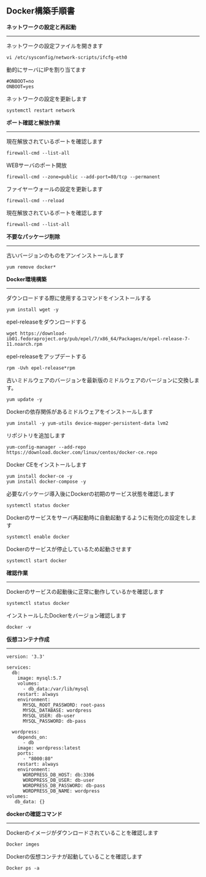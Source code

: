 ## Docker構築手順書

**ネットワークの設定と再起動**
***
ネットワークの設定ファイルを開きます
```
vi /etc/sysconfig/network-scripts/ifcfg-eth0
```
動的にサーバにIPを割り当てます
```
#ONBOOT=no
ONBOOT=yes
```
ネットワークの設定を更新します
```
systemctl restart network
```

**ポート確認と解放作業**
***
現在解放されているポートを確認します
```
firewall-cmd --list-all
```

WEBサーバのポート開放
```
firewall-cmd --zone=public --add-port=80/tcp --permanent
```

ファイヤーウォールの設定を更新します
```
firewall-cmd --reload
```

現在解放されているポートを確認します
```
firewall-cmd --list-all
```

**不要なパッケージ削除**
***

古いバージョンのものをアンインストールします
```
yum remove docker*
```

**Docker環境構築**
***
ダウンロードする際に使用するコマンドをインストールする
```
yum install wget -y
```

epel-releaseをダウンロードする
```
wget https://download-ib01.fedoraproject.org/pub/epel/7/x86_64/Packages/e/epel-release-7-11.noarch.rpm
```

epel-releaseをアップデートする
```
rpm -Uvh epel-release*rpm
```

古いミドルウェアのバージョンを最新版のミドルウェアのバージョンに交換します。
```
yum update -y
```

Dockerの依存関係があるミドルウェアをインストールします
```
yum install -y yum-utils device-mapper-persistent-data lvm2
```

リポジトリを追加します
```
yum-config-manager --add-repo https://download.docker.com/linux/centos/docker-ce.repo
```

Docker CEをインストールします
```
yum install docker-ce -y 
yum install docker-compose -y
```

必要なパッケージ導入後にDockerの初期のサービス状態を確認します
```
systemctl status docker
```

Dockerのサービスをサーバ再起動時に自動起動するように有効化の設定をします
```
systemctl enable docker
```

Dockerのサービスが停止しているため起動させます
```
systemctl start docker
```

**確認作業**
***
Dockerのサービスの起動後に正常に動作しているかを確認します
```
systemctl status docker
```

インストールしたDockerをバージョン確認します
```
docker -v
```

**仮想コンテナ作成**
***
```
version: '3.3'

services:
  db:
    image: mysql:5.7
    volumes:
      - db_data:/var/lib/mysql
    restart: always
    environment:
      MYSQL_ROOT_PASSWORD: root-pass
      MYSQL_DATABASE: wordpress
      MYSQL_USER: db-user
      MYSQL_PASSWORD: db-pass

  wordpress:
    depends_on:
      - db
    image: wordpress:latest
    ports:
      - "8000:80"
    restart: always
    environment:
      WORDPRESS_DB_HOST: db:3306
      WORDPRESS_DB_USER: db-user
      WORDPRESS_DB_PASSWORD: db-pass
      WORDPRESS_DB_NAME: wordpress
volumes:
   db_data: {} 
```

**dockerの確認コマンド**
***
Dockerのイメージがダウンロードされていることを確認します
```
Docker imges
```
Dockerの仮想コンテナが起動していることを確認します
```
Docker ps -a
```
